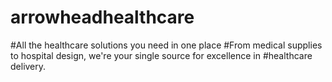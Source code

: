# arrowheadhealthcare

#All the healthcare solutions you need in one place
#From medical supplies to hospital design, we're your single source for excellence in
#healthcare delivery.
